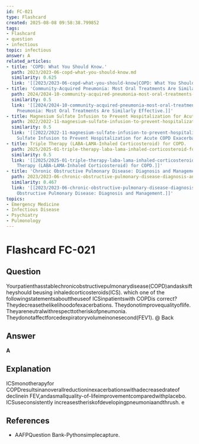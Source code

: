 ```yaml
---
id: FC-021
type: Flashcard
created: 2025-08-08 09:58:38.799852
tags:
- Flashcard
- question
- infectious
topic: infectious
answer: A
related_articles:
- title: 'COPD: What You Should Know.'
  path: 2023/2023-06-copd-what-you-should-know.md
  similarity: 0.625
  link: '[[2023/2023-06-copd-what-you-should-know|COPD: What You Should Know.]]'
- title: 'Community-Acquired Pneumonia: Most Oral Treatments Are Similarly Effective.'
  path: 2024/2024-10-community-acquired-pneumonia-most-oral-treatments-are-simila.md
  similarity: 0.5
  link: '[[2024/2024-10-community-acquired-pneumonia-most-oral-treatments-are-simila|Community-Acquired
    Pneumonia: Most Oral Treatments Are Similarly Effective.]]'
- title: Magnesium Sulfate Infusion to Prevent Hospitalization for Acute COPD Exacerbations.
  path: 2022/2022-11-magnesium-sulfate-infusion-to-prevent-hospitalization-for-ac.md
  similarity: 0.5
  link: '[[2022/2022-11-magnesium-sulfate-infusion-to-prevent-hospitalization-for-ac|Magnesium
    Sulfate Infusion to Prevent Hospitalization for Acute COPD Exacerbations.]]'
- title: Triple Therapy (LABA-LAMA-Inhaled Corticosteroid) for COPD.
  path: 2025/2025-01-triple-therapy-laba-lama-inhaled-corticosteroid-for-copd.md
  similarity: 0.5
  link: '[[2025/2025-01-triple-therapy-laba-lama-inhaled-corticosteroid-for-copd|Triple
    Therapy (LABA-LAMA-Inhaled Corticosteroid) for COPD.]]'
- title: 'Chronic Obstructive Pulmonary Disease: Diagnosis and Management.'
  path: 2023/2023-06-chronic-obstructive-pulmonary-disease-diagnosis-and-manageme.md
  similarity: 0.467
  link: '[[2023/2023-06-chronic-obstructive-pulmonary-disease-diagnosis-and-manageme|Chronic
    Obstructive Pulmonary Disease: Diagnosis and Management.]]'
topics:
- Emergency Medicine
- Infectious Disease
- Psychiatry
- Pulmonology
---
```


# Flashcard FC-021

## Question

Yourpatienthasstablechronicobstructivepulmonarydisease(COPD)andasksiftheyshould beusing inhaledcorticosteroids(ICS). which one of the followingstatementsabouttheuseof ICSinpatientswith COPDis correct? Theydecreasethelikelihoodofexacerbations. Theydonotimprovequalityoflife. Theyareneutralwithrespecttotheriskofpneumonia. Theydonotaffectforcedexpiratoryvolumeinonesecond(FEV1). @ Back

## Answer

**A**

## Explanation

ICSmonotherapyfor COPDresultsinanoverallreductioninexacerbationswithadecreasedrateof declinein FEV,andasmallquality-of-lifeimprovementcomparedwithplacebo. ICSuseconsistently increasestheriskofdevelopingpneumoniaandthrush. e

## References

- AAFPQuestion Bank-Pythonsimplecapture.

